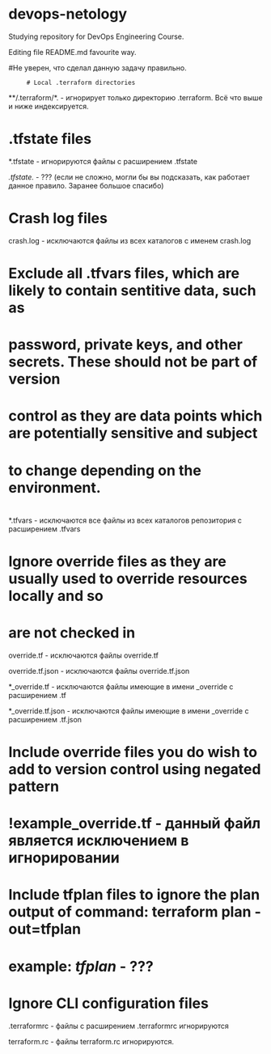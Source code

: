 # devops-netology
Studying repository for DevOps Engineering Course.

Editing file README.md favourite way.

#Не уверен, что сделал данную задачу правильно.

         # Local .terraform directories

**/.terraform/*. - игнорирует только директорию .terraform. Всё что выше и ниже индексируется.




# .tfstate files

*.tfstate - игнорируются файлы с расширением .tfstate

*.tfstate.* - ??? (если не сложно, могли бы вы подсказать, как работает данное правило. Заранее большое спасибо)




# Crash log files

crash.log - исключаются файлы из всех каталогов с именем crash.log




# Exclude all .tfvars files, which are likely to contain sentitive data, such as

# password, private keys, and other secrets. These should not be part of version

# control as they are data points which are potentially sensitive and subject

# to change depending on the environment.

#

*.tfvars - исключаются все файлы из всех каталогов репозитория с расширением .tfvars




# Ignore override files as they are usually used to override resources locally and so

# are not checked in

override.tf - исключаются файлы override.tf

override.tf.json - исключаются файлы override.tf.json

*_override.tf - исключаются файлы имеющие в имени _override с расширением .tf

*_override.tf.json - исключаются файлы имеющие в имени _override с расширением .tf.json




# Include override files you do wish to add to version control using negated pattern

#

# !example_override.tf - данный файл является исключением в игнорировании




# Include tfplan files to ignore the plan output of command: terraform plan -out=tfplan

# example: *tfplan* - ???




# Ignore CLI configuration files

.terraformrc - файлы с расширением .terraformrс игнорируются

terraform.rc - файлы terraform.rc игнорируются.

